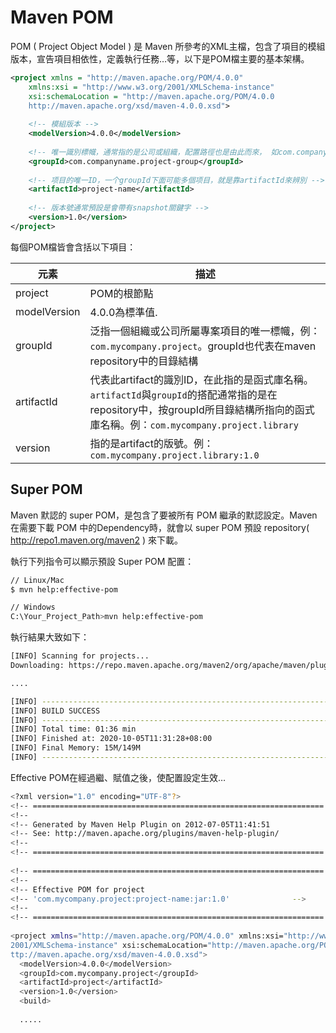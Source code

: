 # Maven POM

POM ( Project Object Model ) 是 Maven 所參考的XML主檔，包含了項目的模組版本，宣告項目相依性，定義執行任務…等，以下是POM檔主要的基本架構。

```xml
<project xmlns = "http://maven.apache.org/POM/4.0.0"
    xmlns:xsi = "http://www.w3.org/2001/XMLSchema-instance"
    xsi:schemaLocation = "http://maven.apache.org/POM/4.0.0
    http://maven.apache.org/xsd/maven-4.0.0.xsd">
 
    <!-- 模組版本 -->
    <modelVersion>4.0.0</modelVersion>
  
    <!-- 唯一識別標幟，通常指的是公司或組織，配置路徑也是由此而來， 如com.companyname.project-group，maven會將專案項目打包成jar或war檔包後放置於本機目錄：/com/companyname/project-group -->
    <groupId>com.companyname.project-group</groupId>
 
    <!-- 项目的唯一ID，一个groupId下面可能多個项目，就是靠artifactId來辨別 -->
    <artifactId>project-name</artifactId>
 
    <!-- 版本號通常預設是會帶有snapshot關鍵字 -->
    <version>1.0</version>
</project>
```

每個POM檔皆會含括以下項目：

| 元素         | 描述                                                         |
| ------------ | ------------------------------------------------------------ |
| project      | POM的根節點                                                  |
| modelVersion | 4.0.0為標準值.                                               |
| groupId      | 泛指一個組織或公司所屬專案項目的唯一標幟，例：`com.mycompany.project`。groupId也代表在maven repository中的目錄結構 |
| artifactId   | 代表此artifact的識別ID，在此指的是函式庫名稱。`artifactId`與`groupId`的搭配通常指的是在repository中，按groupId所目錄結構所指向的函式庫名稱。例：`com.mycompany.project.library` |
| version      | 指的是artifact的版號。例：`com.mycompany.project.library:1.0` |

## Super POM

Maven 默認的 super POM，是包含了要被所有 POM 繼承的默認設定。Maven 在需要下載 POM 中的Dependency時，就會以 super POM 預設 repository( http://repo1.maven.org/maven2 ) 來下載。

執行下列指令可以顯示預設 Super POM 配置：

```bash
// Linux/Mac
$ mvn help:effective-pom

// Windows
C:\Your_Project_Path>mvn help:effective-pom
```

執行結果大致如下：

```bash
[INFO] Scanning for projects...
Downloading: https://repo.maven.apache.org/maven2/org/apache/maven/plugins/maven-clean-plugin/2.5/maven-clean-plugin-2.5.pom

....

[INFO] ------------------------------------------------------------------------
[INFO] BUILD SUCCESS
[INFO] ------------------------------------------------------------------------
[INFO] Total time: 01:36 min
[INFO] Finished at: 2020-10-05T11:31:28+08:00
[INFO] Final Memory: 15M/149M
[INFO] ------------------------------------------------------------------------
```

Effective POM在經過繼、賦值之後，使配置設定生效…

```bash
<?xml version="1.0" encoding="UTF-8"?>
<!-- ================================================================= -->
<!--                                                                   -->
<!-- Generated by Maven Help Plugin on 2012-07-05T11:41:51             -->
<!-- See: http://maven.apache.org/plugins/maven-help-plugin/           -->
<!--                                                                   -->
<!-- ================================================================= -->
 
<!-- ================================================================= -->
<!--                                                                   -->
<!-- Effective POM for project                                         -->
<!-- 'com.mycompany.project:project-name:jar:1.0'              -->
<!--                                                                   -->
<!-- ================================================================= -->
 
<project xmlns="http://maven.apache.org/POM/4.0.0" xmlns:xsi="http://www.w3.org/
2001/XMLSchema-instance" xsi:schemaLocation="http://maven.apache.org/POM/4.0.0 h
ttp://maven.apache.org/xsd/maven-4.0.0.xsd">
  <modelVersion>4.0.0</modelVersion>
  <groupId>com.mycompany.project</groupId>
  <artifactId>project</artifactId>
  <version>1.0</version>
  <build>
  
  .....
```

